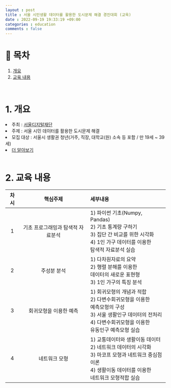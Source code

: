 ```yaml
---
layout : post
title : 서울 시민생활 데이터를 활용한 도시문제 해결 경진대회 (교육)
date : 2022-09-19 19:33:19 +09:00
categories : education
comments : false
---
```


# 📖 목차
1. [개요](#개요)
2. [교육 내용](#교육내용)

<br>

# 1. 개요 <a name = "개요"></a>
<li>주최 : <a href="https://sdf.seoul.kr" target="_blank" rel="noopener noreferrer">서울디지털재단</a></li>
<li>주제 : 서울 시민 데이터를 활용한 도시문제 해결</li>
<li>모집 대상 : 서울시 생활권 청년(거주, 직장, 대학교(원) 소속 등 포함 / 만 19세 ~ 39세)</li>
<li><a href="https://dacon.io/competitions/official/235966/overview/description">더 알아보기</a></li>

<br>

# 2. 교육 내용 <a name = "교육내용"></a>
| 차시 | 핵심주제 | 세부내용 |
|:----------:|:----------:|:----------|
| 1 | 기초 프로그래밍과 탐색적 자료분석 | 1) 파이썬 기초(Numpy, Pandas)<br> 2) 기초 통계량 구하기<br> 3) 집단 간 비교를 위한 시각화 <br> 4) 1인 가구 데이터를 이용한<br> 탐색적 자료분석 실습 |
| 2 | 주성분 분석 | 1) 다차원자료의 요약<br> 2) 행렬 분해를 이용한<br> 데이터의 새로운 표현형<br> 3) 1인 가구의 특징 분석|
| 3 | 회귀모형을 이용한 예측 | 1) 회귀모형의 개념과 적합<br> 2) 다변수회귀모형을 이용한<br> 예측모형의 구성<br> 3) 서울 생활인구 데이터의 전처리<br> 4) 다변수회귀모형을 이용한<br>유동인구 예측모형 실습 |
| 4 | 네트워크 모형 | 1) 교통데이터와 생활이동 데이터<br> 2) 네트워크 데이터의 시각화<br> 3) 마코프 모형과 네트워크 중심점 이론<br> 4) 생활이동 데이터를 이용한<br>네트워크 모형적합 실습 |